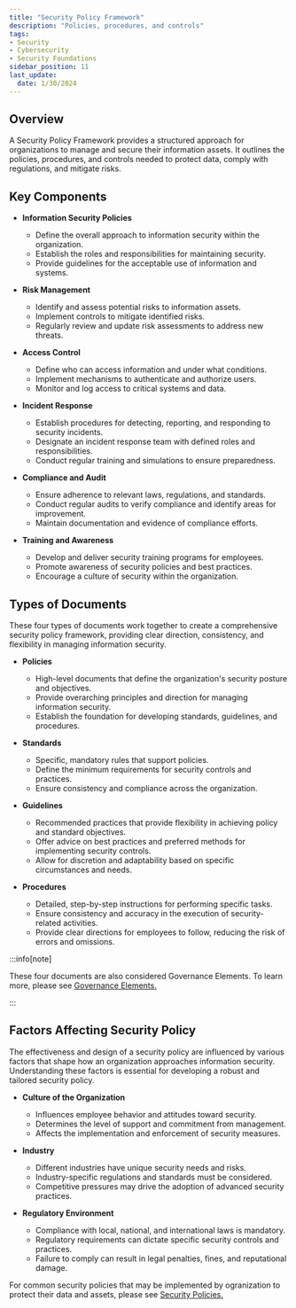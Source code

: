 ```yaml
---
title: "Security Policy Framework"
description: "Policies, procedures, and controls"
tags: 
- Security
- Cybersecurity
- Security Foundations
sidebar_position: 11
last_update:
  date: 1/30/2024
---
```


## Overview

A Security Policy Framework provides a structured approach for organizations to manage and secure their information assets. It outlines the policies, procedures, and controls needed to protect data, comply with regulations, and mitigate risks.

## Key Components

- **Information Security Policies**
  - Define the overall approach to information security within the organization.
  - Establish the roles and responsibilities for maintaining security.
  - Provide guidelines for the acceptable use of information and systems.

- **Risk Management**
  - Identify and assess potential risks to information assets.
  - Implement controls to mitigate identified risks.
  - Regularly review and update risk assessments to address new threats.

- **Access Control**
  - Define who can access information and under what conditions.
  - Implement mechanisms to authenticate and authorize users.
  - Monitor and log access to critical systems and data.

- **Incident Response**
  - Establish procedures for detecting, reporting, and responding to security incidents.
  - Designate an incident response team with defined roles and responsibilities.
  - Conduct regular training and simulations to ensure preparedness.

- **Compliance and Audit**
  - Ensure adherence to relevant laws, regulations, and standards.
  - Conduct regular audits to verify compliance and identify areas for improvement.
  - Maintain documentation and evidence of compliance efforts.

- **Training and Awareness**
  - Develop and deliver security training programs for employees.
  - Promote awareness of security policies and best practices.
  - Encourage a culture of security within the organization.


## Types of Documents 

These four types of documents work together to create a comprehensive security policy framework, providing clear direction, consistency, and flexibility in managing information security.

- **Policies**
  - High-level documents that define the organization's security posture and objectives.
  - Provide overarching principles and direction for managing information security.
  - Establish the foundation for developing standards, guidelines, and procedures.

- **Standards**
  - Specific, mandatory rules that support policies.
  - Define the minimum requirements for security controls and practices.
  - Ensure consistency and compliance across the organization.

- **Guidelines**
  - Recommended practices that provide flexibility in achieving policy and standard objectives.
  - Offer advice on best practices and preferred methods for implementing security controls.
  - Allow for discretion and adaptability based on specific circumstances and needs.

- **Procedures**
  - Detailed, step-by-step instructions for performing specific tasks.
  - Ensure consistency and accuracy in the execution of security-related activities.
  - Provide clear directions for employees to follow, reducing the risk of errors and omissions.

:::info[note]

These four documents are also considered Governance Elements.
To learn more, please see [Governance Elements.](/docs/007-Cybersecurity/001-Risk-and-Governance/046-Governance-Elements.md)

:::


## Factors Affecting Security Policy

The effectiveness and design of a security policy are influenced by various factors that shape how an organization approaches information security. Understanding these factors is essential for developing a robust and tailored security policy.

- **Culture of the Organization**
  - Influences employee behavior and attitudes toward security.
  - Determines the level of support and commitment from management.
  - Affects the implementation and enforcement of security measures.

- **Industry**
  - Different industries have unique security needs and risks.
  - Industry-specific regulations and standards must be considered.
  - Competitive pressures may drive the adoption of advanced security practices.

- **Regulatory Environment**
  - Compliance with local, national, and international laws is mandatory.
  - Regulatory requirements can dictate specific security controls and practices.
  - Failure to comply can result in legal penalties, fines, and reputational damage.

For common security policies that may be implemented by ogranization to protect their data and assets, please see [Security Policies.](/docs/007-Cybersecurity/000-Security-Foundations/012-Security-Policies.md)